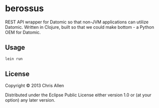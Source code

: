 # berossus

REST API wrapper for Datomic so that non-JVM applications can utilize Datomic. Written in Clojure, built so that we could make bottom - a Python OEM for Datomic.

## Usage

```bash
lein run
```

## License

Copyright © 2013 Chris Allen

Distributed under the Eclipse Public License either version 1.0 or (at
your option) any later version.
